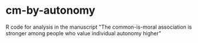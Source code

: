 # cm-by-autonomy
R code for analysis in the manuscript "The common-is-moral association is stronger among people who value individual autonomy higher"
